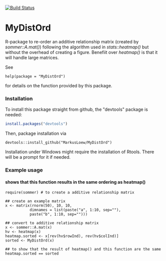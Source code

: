 [![Build Status](https://travis-ci.org/MarkusLoew/MyDistOrd.svg?branch=master)](https://travis-ci.org/MarkusLoew/MyDistOrd)



MyDistOrd
==============

R-package to re-order an additive relationship matrix (created by *sommer::A.mat()*) following the algorithm used in *stats::heatmap()* but without the overhead of creating a figure. Benefiit over *heatmap()* is that it will handle large matrices.

See 

	help(package = "MyDistOrd") 

for details on the function provided by this package.

### Installation

To install this package straight from github, the "devtools" package is needed:

```r
install.packages("devtools")
```

Then, package installation via

```{r}
devtools::install_github("MarkusLoew/MyDistOrd")
```

Installation under Windows might require the installation of Rtools. There will be a prompt for it if needed.

### Example usage  
#### shows that this function results in the same ordering as heatmap()  

```{r}
require(sommer) # to create a additive relationship matrix

## create an example matrix
x <- matrix(rnorm(50), 10, 10, 
           dimnames = list(paste("a", 1:10, sep=""), 
           paste("b", 1:10, sep=""))) 

## convert to additive relationship matrix
x <- sommer::A.mat(x)
hv <- heatmap(x)
heatmap.sorted <- x[rev(hv$rowInd), rev(hv$colInd)]
sorted <- MyDistOrd(x)

## to show that the result of heatmap() and this function are the same
heatmap.sorted == sorted
```
